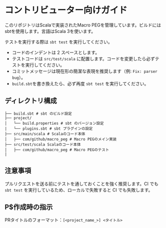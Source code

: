 # コントリビューター向けガイド

このリポジトリはScalaで実装されたMacro PEGを管理しています。ビルドにはsbtを使用します。言語はScala 3を使います。

テストを実行する際は `sbt test` を実行してください。

- コードのインデントは 2 スペースとします。
- テストコードは `src/test/scala` に配置します。コードを変更したら必ずテストを実行してください。
- コミットメッセージは現在形の簡潔な表現を推奨します（例: `Fix: parser bug`）。
- `build.sbt`を書き換えたら、必ず再度 `sbt test` を実行してください。

## ディレクトリ構成

```text
├── build.sbt # sbt のビルド設定
├── project/
│   └── build.properties # sbt のバージョン設定
|   └── plugins.sbt # sbt プラグインの設定
├── src/main/scala # Scalaのコード本体　
│   ├── com/github/macro_peg # Macro PEGのメイン実装
├── src/test/scala Scalaのコード本体　
│   ├── com/github/macro_peg # Macro PEGのテスト
|
```

## 注意事項

プルリクエストを送る前にテストを通しておくことを強く推奨します。CI でも `sbt test` を実行しているため、ローカルで失敗すると CI でも失敗します。

## P$作成時の指示

PRタイトルのフォーマット：`[<project_name_>] <タイトル>`